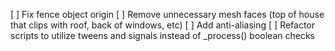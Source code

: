 [ ] Fix fence object origin
[ ] Remove unnecessary mesh faces (top of house that clips with roof, back of windows, etc)
[ ] Add anti-aliasing
[ ] Refactor scripts to utilize tweens and signals instead of _process() boolean checks
